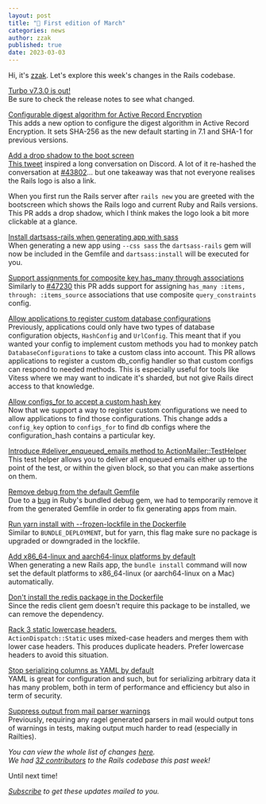 ```yaml
---
layout: post
title: "🎎 First edition of March"
categories: news
author: zzak
published: true
date: 2023-03-03
---
```



Hi, it's [zzak](https://github.com/zzak). Let's explore this week's changes in the Rails codebase.

[Turbo v7.3.0 is out!](https://github.com/hotwired/turbo/releases/tag/v7.3.0)  
Be sure to check the release notes to see what changed.
  

[Configurable digest algorithm for Active Record Encryption](https://github.com/rails/rails/pull/44873)  
This adds a new option to configure the digest algorithm in Active Record Encryption. It sets SHA-256 as the new default starting in 7.1 and SHA-1 for previous versions.
  

[Add a drop shadow to the boot screen](https://github.com/rails/rails/pull/47550)  
[This tweet](https://twitter.com/bradgessler/status/1630655637096108032) inspired a long conversation on Discord. A lot of it re-hashed the conversation at [#43802](https://github.com/rails/rails/pull/43802)... but one takeaway was that not everyone realises the Rails logo is also a link.

When you first run the Rails server after `rails new` you are greeted with the bootscreen which shows the Rails logo and current Ruby and Rails versions. This PR adds a drop shadow, which I think makes the logo look a bit more clickable at a glance.
  

[Install dartsass-rails when generating app with sass](https://github.com/rails/rails/pull/47545)  
When generating a new app using `--css sass` the `dartsass-rails` gem will now be included in the Gemfile and `dartsass:install` will be executed for you.
  

[Support assignments for composite key has_many through associations](https://github.com/rails/rails/pull/47541)  
Similarly to [#47230](https://github.com/rails/rails/pull/47230) this PR adds support for assigning `has_many :items, through: :items_source` associations that use composite `query_constraints` config.
  

[Allow applications to register custom database configurations](https://github.com/rails/rails/pull/47522)  
Previously, applications could only have two types of database configuration objects, `HashConfig` and `UrlConfig`. This meant that if you wanted your config to implement custom methods you had to monkey patch `DatabaseConfigurations` to take a custom class into account.
This PR allows applications to register a custom db_config handler so that custom configs can respond to needed methods. This is especially useful for tools like Vitess where we may want to indicate it's sharded, but not give Rails direct access to that knowledge.
  

[Allow configs_for to accept a custom hash key](https://github.com/rails/rails/pull/47536)  
Now that we support a way to register custom configurations we need to allow applications to find those configurations. This change adds a `config_key` option to `configs_for` to find db configs where the configuration_hash contains a particular key.
  

[Introduce #deliver_enqueued_emails method to ActionMailer::TestHelper](https://github.com/rails/rails/pull/47520)  
This test helper allows you to deliver all enqueued emails either up to the point of the test, or within the given block, so that you can make assertions on them.
  

[Remove debug from the default Gemfile](https://github.com/rails/rails/pull/47515)  
Due to a [bug](https://bugs.ruby-lang.org/issues/19158) in Ruby's bundled debug gem, we had to temporarily remove it from the generated Gemfile in order to fix generating apps from main.
  

[Run yarn install with --frozen-lockfile in the Dockerfile](https://github.com/rails/rails/pull/47517)  
Similar to `BUNDLE_DEPLOYMENT`, but for yarn, this flag make sure no package is upgraded or downgraded in the lockfile.
  

[Add x86_64-linux and aarch64-linux platforms by default](https://github.com/rails/rails/pull/47492)  
When generating a new Rails app, the `bundle install` command will now set the default platforms to x86_64-linux (or aarch64-linux on a Mac) automatically.  
  

[Don't install the redis package in the Dockerfile](https://github.com/rails/rails/pull/47513)  
Since the redis client gem doesn't require this package to be installed, we can remove the dependency.
  

[Rack 3 static lowercase headers.](https://github.com/rails/rails/pull/47477)  
`ActionDispatch::Static` uses mixed-case headers and merges them with lower case headers. This produces duplicate headers. Prefer lowercase headers to avoid this situation.
  

[Stop serializing columns as YAML by default](https://github.com/rails/rails/pull/47422)  
YAML is great for configuration and such, but for serializing arbitrary data it has many problem, both in term of performance and efficiency but also in term of security.
  

[Suppress output from mail parser warnings](https://github.com/rails/rails/pull/47484)  
Previously, requiring any ragel generated parsers in mail would output tons of warnings in tests, making output much harder to read (especially in Railties).
  

_You can view the whole list of changes [here](https://github.com/rails/rails/compare/@%7B2023-02-24%7D...main@%7B2023-03-03%7D)._  
_We had [32 contributors](https://contributors.rubyonrails.org/contributors/in-time-window/20230224-20230303) to the Rails codebase this past week!_

Until next time!  

_[Subscribe](https://world.hey.com/this.week.in.rails) to get these updates mailed to you._

